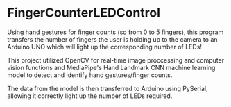 # FingerCounterLEDControl

Using hand gestures for finger counts (so from 0 to 5 fingers), this program transfers the number of fingers the user is holding up to the camera to an Arduino UNO which will light up the corresponding number of LEDs!

This project utilized OpenCV for real-time image proccessing and computer vision functions and MediaPipe's Hand Landmark CNN machine learning model to detect and identify hand gestures/finger counts.

The data from the model is then transferred to Arduino using PySerial, allowing it correctly light up the number of LEDs required.
